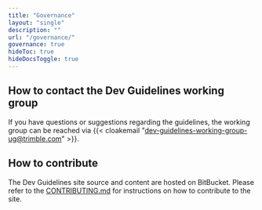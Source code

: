 ```yaml
---
title: "Governance"
layout: "single"
description: ""
url: "/governance/"
governance: true
hideToc: true
hideDocsToggle: true
---
```


## How to contact the Dev Guidelines working group

If you have questions or suggestions regarding the guidelines, the working group can be reached via {{< cloakemail "dev-guidelines-working-group-ug@trimble.com" >}}.

## How to contribute

The Dev Guidelines site source and content are hosted on BitBucket. Please refer to the [CONTRIBUTING.md](https://bitbucket.trimble.tools/projects/TRIM/repos/devguide/browse/CONTRIBUTING.md) for instructions on how to contribute to the site.
